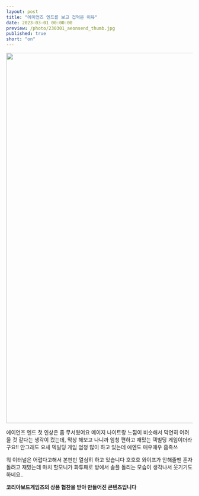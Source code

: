 ```yaml
---
layout: post
title: "에이언즈 엔드를 보고 겁먹은 이유"
date: 2023-03-01 00:00:00
preview: /photo/230301_aeonsend_thumb.jpg
published: true
short: "on"
---
```


<img src="/photo/230301_aeonsend.jpg" width="1000">


에이언즈 엔드 첫 인상은 좀 무서웠어요
메이지 나이트랑 느낌이 비슷해서 막연히 어려울 것 같다는 생각이 컸는데, 
막상 해보고 나니까 엄청 편하고 재밌는 덱빌딩 게임이더라구요!!
안그래도 요새 덱빌딩 게임 엄청 많이 하고 있는데 에엔도 매우매우 흡족쓰

워 이터널은 어렵다고해서 본판만 열심히 하고 있습니다 호호호
와이프가 안해줄땐 혼자 돌려고 재밌는데
마치 할모니가 화투패로 방에서 솔플 돌리는 모습이 생각나서 웃기기도 하네요..


**코리아보드게임즈의 상품 협찬을 받아 만들어진 콘텐츠입니다**